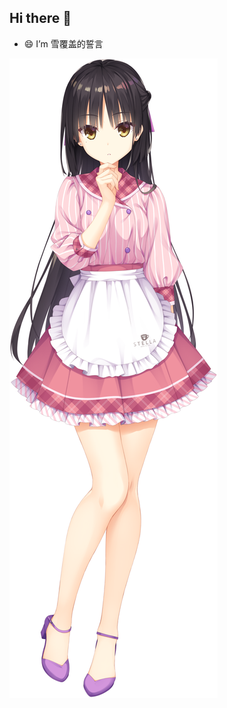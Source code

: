 ## Hi there 👋
- 😄 I’m 雪覆盖的誓言
<!--
**1Natsume/1Natsume** is a ✨ _special_ ✨ repository because its `README.md` (this file) appears on your GitHub profile.

Here are some ideas to get you started:

- 🔭 I’m currently working on ...
- 🌱 I’m currently learning ...
- 👯 I’m looking to collaborate on ...
- 🤔 I’m looking for help with ...
- 💬 Ask me about ...
- 📫 How to reach me: ...
- 😄 Pronouns: ...
- ⚡ Fun fact: ...
-->
<img src="img/Natsume.PNG" alt="Image 1" onmouseover="this.src='https://pic2.zhimg.com/v2-a2ce77d392d958ef33888085a8c9184d_xld.png'" onmouseout="this.src='img/Natsume.PNG'">
